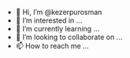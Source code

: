 - 👋 Hi, I’m @kezerpurosman
- 👀 I’m interested in ...
- 🌱 I’m currently learning ...
- 💞️ I’m looking to collaborate on ...
- 📫 How to reach me ...

<!---
kezerpurosman/kezerpurosman is a ✨ special ✨ repository because its `README.md` (this file) appears on your GitHub profile.
You can click the Preview link to take a look at your changes.
--->
